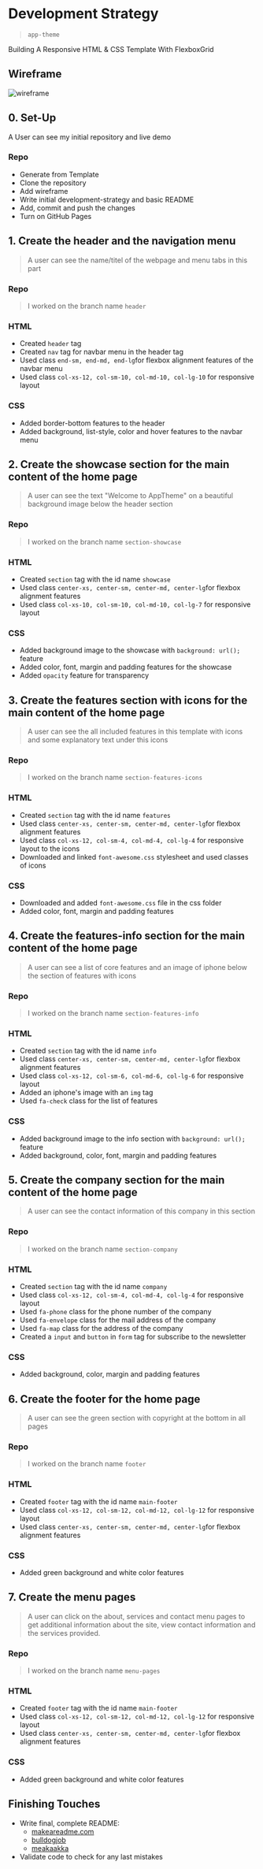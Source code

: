 # Development Strategy

> `app-theme`

Building A Responsive HTML & CSS Template With FlexboxGrid

## Wireframe

<!-- include a wireframe for your project in this repository, and display it here -->
<!-- wireframe.cc is a good site for getting started with wireframes -->
![wireframe]()

## 0. Set-Up

A User can see my initial repository and live demo

### Repo

- Generate from Template
- Clone the repository
- Add wireframe
- Write initial development-strategy and basic README
- Add, commit and push the changes
- Turn on GitHub Pages

## 1. Create the header and the navigation menu

> A user can see the name/titel of the webpage and menu tabs in this part

### Repo

> I worked on the branch name `header`

### HTML

* Created `header` tag
* Created `nav` tag for navbar menu in the header tag
* Used class `end-sm, end-md, end-lg`for flexbox alignment features of the navbar menu
* Used class `col-xs-12, col-sm-10, col-md-10, col-lg-10` for responsive layout

### CSS

* Added border-bottom features to the header
* Added background, list-style, color and hover features to the navbar menu

## 2. Create the showcase section for the main content of the home page

> A user can see the text "Welcome to AppTheme" on a beautiful background image below the header section

### Repo

> I worked on the branch name `section-showcase`

### HTML

* Created `section` tag with the id name `showcase`
* Used class `center-xs, center-sm, center-md, center-lg`for flexbox alignment features
* Used class `col-xs-10, col-sm-10, col-md-10, col-lg-7` for responsive layout

### CSS

* Added background image to the showcase with `background: url();` feature
* Added color, font, margin and padding features for the showcase
* Added `opacity` feature for transparency

## 3. Create the features section with icons for the main content of the home page

> A user can see the all included features in this template with icons and some explanatory text under this icons

### Repo

> I worked on the branch name `section-features-icons`

### HTML

* Created `section` tag with the id name `features`
* Used class `center-xs, center-sm, center-md, center-lg`for flexbox alignment features
* Used class `col-xs-12, col-sm-4, col-md-4, col-lg-4` for responsive layout to the icons
* Downloaded and linked `font-awesome.css` stylesheet and used classes of icons


### CSS

* Downloaded and added `font-awesome.css` file in the css folder
* Added color, font, margin and padding features 

## 4. Create the features-info section for the main content of the home page

> A user can see a list of core features and an image of iphone below the section of features with icons

### Repo

> I worked on the branch name `section-features-info`

### HTML

* Created `section` tag with the id name `info`
* Used class `center-xs, center-sm, center-md, center-lg`for flexbox alignment features
* Used class `col-xs-12, col-sm-6, col-md-6, col-lg-6` for responsive layout
* Added an iphone's image with an `img` tag
* Used `fa-check` class for the list of features

### CSS

* Added background image to the info section with `background: url();` feature
* Added background, color, font, margin and padding features

## 5. Create the company section for the main content of the home page

> A user can see the contact information of this company in this section

### Repo

> I worked on the branch name `section-company`

### HTML

* Created `section` tag with the id name `company`
* Used class `col-xs-12, col-sm-4, col-md-4, col-lg-4` for responsive layout
* Used `fa-phone` class for the phone number of the company
* Used `fa-envelope` class for the mail address of the company
* Used `fa-map` class for the address of the company
* Created a `input` and `button` in `form` tag for subscribe to the newsletter

### CSS

* Added background, color, margin and padding features

## 6. Create the footer for the home page

> A user can see the green section with copyright at the bottom in all pages

### Repo

> I worked on the branch name `footer`

### HTML

* Created `footer` tag with the id name `main-footer`
* Used class `col-xs-12, col-sm-12, col-md-12, col-lg-12` for responsive layout
* Used class `center-xs, center-sm, center-md, center-lg`for flexbox alignment features

### CSS

* Added green background and white color features

## 7. Create the menu pages

> A user can click on the about, services and contact menu pages to get additional information about the site, view contact information and the services provided.

### Repo

> I worked on the branch name `menu-pages`

### HTML

* Created `footer` tag with the id name `main-footer`
* Used class `col-xs-12, col-sm-12, col-md-12, col-lg-12` for responsive layout
* Used class `center-xs, center-sm, center-md, center-lg`for flexbox alignment features

### CSS

* Added green background and white color features

## Finishing Touches

- Write final, complete README:
  - [makeareadme.com](https://www.makeareadme.com/)
  - [bulldogjob](https://bulldogjob.com/news/449-how-to-write-a-good-readme-for-your-github-project)
  - [meakaakka](https://medium.com/@meakaakka/a-beginners-guide-to-writing-a-kickass-readme-7ac01da88ab3)
- Validate code to check for any last mistakes
